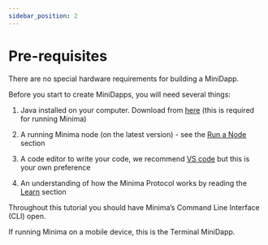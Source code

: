 ```yaml
---
sidebar_position: 2
---
```


# Pre-requisites
There are no special hardware requirements for building a MiniDapp. 

Before you start to create MiniDapps, you will need several things:

1. Java installed on your computer. Download from [here](https://www.java.com/download/ie_manual.jsp) (this is required for running Minima)

2. A running Minima node (on the latest version) - see the [Run a Node](/docs/runanode/get_started) section

3. A code editor to write your code, we recommend [VS code](https://code.visualstudio.com/download) but this is your own preference

4. An understanding of how the Minima Protocol works by reading the [Learn](https://docs.minima.global/docs/learn/ataglance) section 

Throughout this tutorial you should have Minima’s Command Line Interface (CLI) open.

If running Minima on a mobile device, this is the Terminal MiniDapp. 
